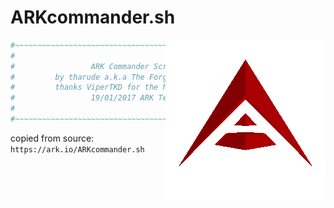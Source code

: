 # ARKcommander.sh

<img style="float: right;" src="https://github.com/Jarunik/ark-media/blob/master/logo/ark-gif-skagosi.gif" width="256" height="256">

```bash
#~~~~~~~~~~~~~~~~~~~~~~~~~~~~~~~~~~~~~~~~~~~~~~~~~~~~~#
#                                                     #
#                 ARK Commander Script                #
#         by tharude a.k.a The Forging Penguin        #
#         thanks ViperTKD for the helping hand        #
#                 19/01/2017 ARK Team                 #
#                                                     #
#~~~~~~~~~~~~~~~~~~~~~~~~~~~~~~~~~~~~~~~~~~~~~~~~~~~~~#
```
copied from source: ```https://ark.io/ARKcommander.sh```
